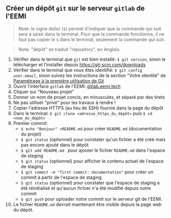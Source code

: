 ## Créer un dépôt `git` sur le serveur `gitlab` de l'EEMI

> Note: le signe dollar (`$`) permet d'indiquer que la commande qui suit sera à saisir dans le terminal. Pour que la commande fonctionne, il ne faut pas copier le `$` dans le terminal, seulement la commande qui suit.

> Note: "dépôt" se traduit "repository", en Anglais.

1. Vérifier dans le terminal que `git` est bien installé: `$ git version`, sinon le télécharger et l'installer depuis https://git-scm.com/downloads
1. Vérifier dans le terminal que vous êtes identifié: `$ git config user.email`, sinon suivez les instructions de la section "Votre identité" de [Paramétrage à la première utilisation de Git](https://git-scm.com/book/fr/v2/D%C3%A9marrage-rapide-Param%C3%A9trage-%C3%A0-la-premi%C3%A8re-utilisation-de-Git)
1. Ouvrir l'interface `gitlab` de l'EEMI: [gitlab.eemi.tech](https://gitlab.eemi.tech/)
1. Cliquer sur "Nouveau projet"
1. Donner un nom de projet concis, en minuscules, et séparé par des tirets
1. Ne pas utiliser "privé" pour les travaux à rendre !
1. Copier l'adresse HTTPS (au lieu de SSH) fournie dans la page du dépôt
1. Dans le terminal: `$ git clone <adresse_https_du_dépôt>` puis `$ cd <nom_du_dépôt>`
1. Premier commit:
    - `$ echo "Bonjour" >README.md` pour créer `README.md` (documentation du projet)
    - `$ git status` (optionnel) pour constater qu'un fichier a été créé mais pas encore ajouté dans le dépôt
    - `$ git add README.md ` pour ajouter le fichier `README.md` dans l'espace de staging
    - `$ git status` (optionnel) pour afficher le contenu actuel de l'espace de staging
    - `$ git commit -m "first commit: documentation"` pour créer un commit à partir de l'espace de staging
    - `$ git status` (optionnel) pour constater que l'espace de staging a été réinitialisé et qu'aucun fichier n'a été modifié depuis notre commit
    - `$ git push` pour uploader notre commit sur le serveur git de l'EEMI.
1. Le fichier `README.md` devrait maintenant être visible depuis la page web du dépôt.
